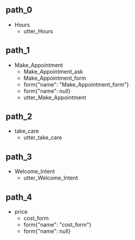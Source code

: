 ## path_0
* Hours
	- utter_Hours

## path_1
* Make_Appointment
	- Make_Appointment_ask
	- Make_Appointment_form
	- form{"name": "Make_Appointment_form"}
	- form{"name": null}
	- utter_Make_Appointment

## path_2
* take_care
	- utter_take_care

## path_3
* Welcome_Intent
	- utter_Welcome_Intent

## path_4
* price
	- cost_form
	- form{"name": "cost_form"}
	- form{"name": null}

